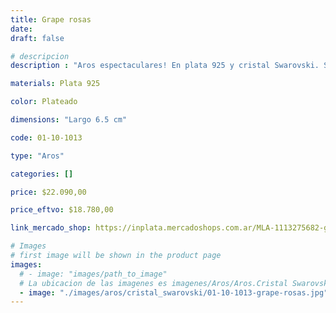 ```yaml
---
title: Grape rosas
date: 
draft: false

# descripcion
description : "Aros espectaculares! En plata 925 y cristal Swarovski. Simplemente bellísimos."

materials: Plata 925

color: Plateado

dimensions: "Largo 6.5 cm"

code: 01-10-1013

type: "Aros"

categories: []

price: $22.090,00

price_eftvo: $18.780,00

link_mercado_shop: https://inplata.mercadoshops.com.ar/MLA-1113275682-grape-rosas-_JM

# Images
# first image will be shown in the product page
images:
  # - image: "images/path_to_image"
  # La ubicacion de las imagenes es imagenes/Aros/Aros.Cristal Swarovski/01-10-1013-grape-rosas
  - image: "./images/aros/cristal_swarovski/01-10-1013-grape-rosas.jpg"
---
```


